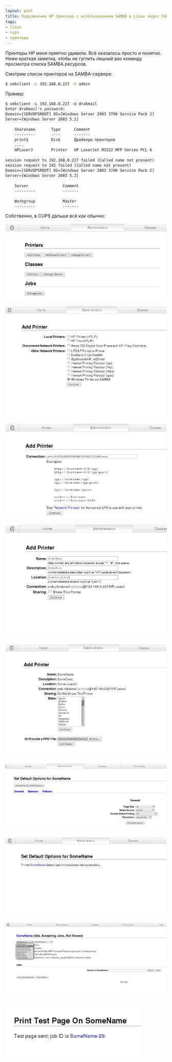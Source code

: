 ```yaml
---
layout: post
title: Подключение HP принтера с использованием SAMBA в Linux через CUPS
tags:
- linux
- cups
- принтеры
---
```


Принтеры HP меня приятно удивили. Всё оказалось просто и понятно. Ниже краткая заметка, чтобы не гуглить лишний раз команду просмотра списка SAMBA ресурсов.

Смотрим список принтеров на SAMBA-сервере:

```bash
$ smbclient -L 192.168.0.227 -U admin
```
    
Пример:
    
    $ smbclient -L 192.168.0.227 -U drakmail
    Enter drakmail's password: 
    Domain=[SERVDPSROOT] OS=[Windows Server 2003 3790 Service Pack 2] Server=[Windows Server 2003 5.2]
    
        Sharename       Type      Comment
    	---------       ----      -------
    	print$          Disk      Драйверы принтеров
        ....
    	HPLaserJ        Printer   HP LaserJet M1522 MFP Series PCL 6
        
    session request to 192.168.0.227 failed (Called name not present)
    session request to 192 failed (Called name not present)
    Domain=[SERVDPSROOT] OS=[Windows Server 2003 3790 Service Pack 2] Server=[Windows Server 2003 5.2]
    
    	Server               Comment
    	---------            -------
    
    	Workgroup            Master
    	---------            -------

Собственно, в CUPS дальше всё как обычно:

![Управление принтерами](/images/2013-03-27/1.png)

![Добавление принтера](/images/2013-03-27/2.png)

![Ввод данных нового принтера](/images/2013-03-27/3.png)

![Продолжение ввода данных нового принтера](/images/2013-03-27/4.png)

![Выбор .ppd файла для принтера](/images/2013-03-27/5.png)

![Указание стандратных опций печати](/images/2013-03-27/6.png)

![Информационная страница](/images/2013-03-27/7.png)

![Печать тестовой страницы](/images/2013-03-27/8.png)

![ИНформационная страница](/images/2013-03-27/9.png)
